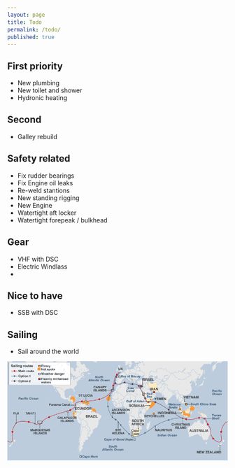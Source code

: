 ```yaml
---
layout: page
title: Todo
permalink: /todo/
published: true
---
```



## First priority
- New plumbing
- New toilet and shower
- Hydronic heating

## Second
- Galley rebuild

## Safety related
- Fix rudder bearings
- Fix Engine oil leaks
- Re-weld stantions
- New standing rigging
- New Engine
- Watertight aft locker
- Watertight forepeak / bulkhead

## Gear
- VHF with DSC
- Electric Windlass
- 

## Nice to have
- SSB with DSC

## Sailing

- Sail around the world

![Circumnavigation map](/images/sailing_map_circumnavigation.png)
